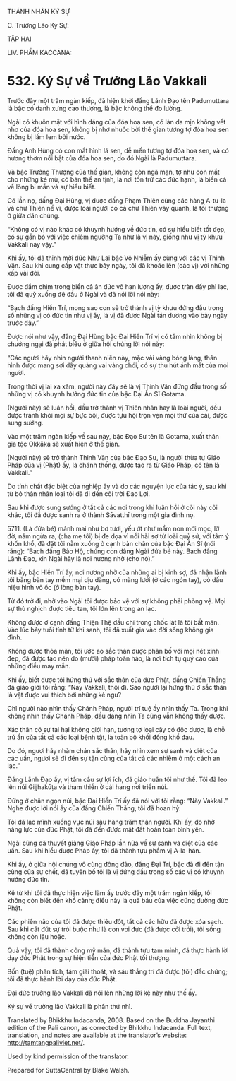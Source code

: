 THÁNH NHÂN KÝ SỰ

C. Trưởng Lão Ký Sự:

TẬP HAI

LIV. PHẨM KACCĀNA:

# 532\. Ký Sự về Trưởng Lão Vakkali

Trước đây một trăm ngàn kiếp, đã hiện khởi đấng Lãnh Đạo tên Padumuttara là bậc có danh xưng cao thượng, là bậc không thể đo lường.

Ngài có khuôn mặt với hình dáng của đóa hoa sen, có làn da mịn không vết nhơ của đóa hoa sen, không bị nhơ nhuốc bởi thế gian tương tợ đóa hoa sen không bị lấm lem bởi nước.

Đấng Anh Hùng có con mắt hình lá sen, dễ mến tương tợ đóa hoa sen, và có hương thơm nổi bật của đóa hoa sen, do đó Ngài là Padumuttara.

Và bậc Trưởng Thượng của thế gian, không còn ngã mạn, tợ như con mắt cho những kẻ mù, có bản thể an tịnh, là nơi tồn trữ các đức hạnh, là biển cả về lòng bi mẫn và sự hiểu biết.

Có lần nọ, đấng Đại Hùng, vị được đấng Phạm Thiên cùng các hàng A-tu-la và chư Thiên nể vì, được loài người có cả chư Thiên vây quanh, là tối thượng ở giữa dân chúng.

“Không có vị nào khác có khuynh hướng về đức tin, có sự hiểu biết tốt đẹp, có sự gắn bó với việc chiêm ngưỡng Ta như là vị này, giống như vị tỳ khưu Vakkali này vậy.”

Khi ấy, tôi đã thỉnh mời đức Như Lai bậc Vô Nhiễm ấy cùng với các vị Thinh Văn. Sau khi cung cấp vật thực bảy ngày, tôi đã khoác lên (các vị) với những xấp vải đôi.

Được đắm chìm trong biển cả ân đức vô hạn lượng ấy, được tràn đầy phỉ lạc, tôi đã quỳ xuống đê đầu ở Ngài và đã nói lời nói này:

“Bạch đấng Hiền Trí, mong sao con sẽ trở thành vị tỳ khưu đứng đầu trong số những vị có đức tin như vị ấy, là vị đã được Ngài tán dương vào bảy ngày trước đây.”

Được nói như vậy, đấng Đại Hùng bậc Đại Hiền Trí vị có tầm nhìn không bị chướng ngại đã phát biểu ở giữa hội chúng lời nói này:  
  

“Các ngươi hãy nhìn người thanh niên này, mặc vải vàng bóng láng, thân hình được mang sợi dây quàng vai vàng chói, có sự thu hút ánh mắt của mọi người.

Trong thời vị lai xa xăm, người này đây sẽ là vị Thinh Văn đứng đầu trong số những vị có khuynh hướng đức tin của bậc Đại Ẩn Sĩ Gotama.

(Người này) sẽ luân hồi, dầu trở thành vị Thiên nhân hay là loài người, đều được tránh khỏi mọi sự bực bội, được tựu hội trọn vẹn mọi thứ của cải, được sung sướng.

Vào một trăm ngàn kiếp về sau này, bậc Đạo Sư tên là Gotama, xuất thân gia tộc Okkāka sẽ xuất hiện ở thế gian.

(Người này) sẽ trở thành Thinh Văn của bậc Đạo Sư, là người thừa tự Giáo Pháp của vị (Phật) ấy, là chánh thống, được tạo ra từ Giáo Pháp, có tên là Vakkali.”

Do tính chất đặc biệt của nghiệp ấy và do các nguyện lực của tác ý, sau khi từ bỏ thân nhân loại tôi đã đi đến cõi trời Đạo Lợi.

Sau khi được sung sướng ở tất cả các nơi trong khi luân hồi ở cõi này cõi khác, tôi đã được sanh ra ở thành Sāvatthī trong một gia đình nọ.

5711\. (Là đứa bé) mảnh mai như bơ tươi, yếu ớt như mầm non mới mọc, lờ đờ, nằm ngửa ra, (cha mẹ tôi) bị đe dọa vì nỗi hãi sợ từ loài quỷ sứ, với tâm ý khốn khổ, đã đặt tôi nằm xuống ở cạnh bàn chân của bậc Đại Ẩn Sĩ (nói rằng): “Bạch đấng Bảo Hộ, chúng con dâng Ngài đứa bé này. Bạch đấng Lãnh Đạo, xin Ngài hãy là nơi nương nhờ (cho nó).”

Khi ấy, bậc Hiền Trí ấy, nơi nương nhờ của những ai bị kinh sợ, đã nhận lãnh tôi bằng bàn tay mềm mại dịu dàng, có màng lưới (ở các ngón tay), có dấu hiệu hình vỏ ốc (ở lòng bàn tay).

Từ đó trở đi, nhờ vào Ngài tôi được bảo vệ với sự không phải phòng vệ. Mọi sự thù nghịch được tiêu tan, tôi lớn lên trong an lạc.

Không được ở cạnh đấng Thiện Thệ dầu chỉ trong chốc lát là tôi bất mãn. Vào lúc bảy tuổi tính từ khi sanh, tôi đã xuất gia vào đời sống không gia đình.

Không được thỏa mãn, tôi ước ao sắc thân được phân bố với mọi nét xinh đẹp, đã được tạo nên do (mười) pháp toàn hảo, là nơi tích tụ quý cao của những điều may mắn.

Khi ấy, biết được tôi hứng thú với sắc thân của đức Phật, đấng Chiến Thắng đã giáo giới tôi rằng: “Này Vakkali, thôi đi. Sao ngươi lại hứng thú ở sắc thân là vật được vui thích bởi những kẻ ngu?

Chỉ người nào nhìn thấy Chánh Pháp, người trí tuệ ấy nhìn thấy Ta. Trong khi không nhìn thấy Chánh Pháp, dầu đang nhìn Ta cũng vẫn không thấy được.

Xác thân có sự tai hại không giới hạn, tương tợ loại cây có độc dược, là chỗ trú ẩn của tất cả các loại bệnh tật, là toàn bộ khối đống khổ đau.

Do đó, ngươi hãy nhàm chán sắc thân, hãy nhìn xem sự sanh và diệt của các uẩn, ngươi sẽ đi đến sự tận cùng của tất cả các nhiễm ô một cách an lạc.”

Đấng Lãnh Đạo ấy, vị tầm cầu sự lợi ích, đã giáo huấn tôi như thế. Tôi đã leo lên núi Gijjhakūṭa và tham thiền ở cái hang nơi triền núi.  
  

Đứng ở chân ngọn núi, bậc Đại Hiền Trí ấy đã nói với tôi rằng: “Này Vakkali.” Nghe được lời nói ấy của đấng Chiến Thắng, tôi đã hoan hỷ.

Tôi đã lao mình xuống vực núi sâu hàng trăm thân người. Khi ấy, do nhờ năng lực của đức Phật, tôi đã đến được mặt đất hoàn toàn bình yên.

Ngài cũng đã thuyết giảng Giáo Pháp lần nữa về sự sanh và diệt của các uẩn. Sau khi hiểu được Pháp ấy, tôi đã thành tựu phẩm vị A-la-hán.

Khi ấy, ở giữa hội chúng vô cùng đông đảo, đấng Đại Trí, bậc đã đi đến tận cùng của sự chết, đã tuyên bố tôi là vị đứng đầu trong số các vị có khuynh hướng đức tin.

Kể từ khi tôi đã thực hiện việc làm ấy trước đây một trăm ngàn kiếp, tôi không còn biết đến khổ cảnh; điều này là quả báu của việc cúng dường đức Phật.

Các phiền não của tôi đã được thiêu đốt, tất cả các hữu đã được xóa sạch. Sau khi cắt đứt sự trói buộc như là con voi đực (đã được cởi trói), tôi sống không còn lậu hoặc.

Quả vậy, tôi đã thành công mỹ mãn, đã thành tựu tam minh, đã thực hành lời dạy đức Phật trong sự hiện tiền của đức Phật tối thượng.

Bốn (tuệ) phân tích, tám giải thoát, và sáu thắng trí đã được (tôi) đắc chứng; tôi đã thực hành lời dạy của đức Phật.

Đại đức trưởng lão Vakkali đã nói lên những lời kệ này như thế ấy.

Ký sự về trưởng lão Vakkali là phần thứ nhì.

Translated by Bhikkhu Indacanda, 2008. Based on the Buddha Jayanthi edition of the Pali canon, as corrected by Bhikkhu Indacanda. Full text, translation, and notes are available at the translator’s website: http://tamtangpaliviet.net/.

Used by kind permission of the translator.

Prepared for SuttaCentral by Blake Walsh.